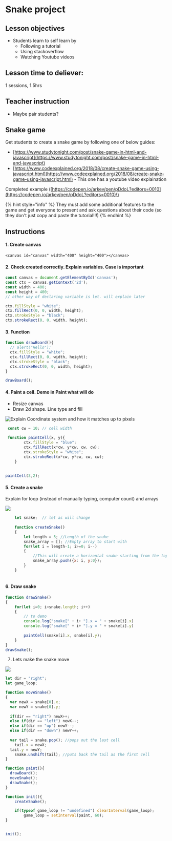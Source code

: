 # Snake project

## Lesson objectives

* Students learn to self learn by
  * Following a tutorial
  * Using stackoverflow
  * Watching Youtube videos

## Lesson time to deliever:

1 sessions, 1.5hrs

## Teacher instruction

* Maybe pair students?

## Snake game

Get students to create a snake game by following one of below guides:

* [https://www.studytonight.com/post/snake-game-in-html-and-javascript](https://www.studytonight.com/post/snake-game-in-html-and-javascript)
* [https://www.codeexplained.org/2018/08/create-snake-game-using-javascript.html](https://www.codeexplained.org/2018/08/create-snake-game-using-javascript.html)  - This one has a youtube video explaination

Completed example \([https://codepen.io/arkev/pen/pDdoL?editors=0010](https://codepen.io/arkev/pen/pDdoL?editors=0010)\)

{% hint style="info" %}
They must add some additional features to the game and get everyone to present and ask questions about their code \(so they don't just copy and paste the tutorial!!!\)
{% endhint %}



## Instructions

#### 1. Create canvas

```markup
<canvas id="canvas" width="400" height="400"></canvas>
```

#### 2. Check created correctly. Explain variables. Case is important

```javascript
const canvas = document.getElementById('canvas');
const ctx = canvas.getContext('2d');
const width = 400;
const height = 400;
// other way of declaring variable is let. will explain later

ctx.fillStyle = "white";
ctx.fillRect(0, 0, width, height);
ctx.strokeStyle = "black";
ctx.strokeRect(0, 0, width, height);
```

#### 3. Function

```javascript
function drawBoard(){
  // alert("Hello");
  ctx.fillStyle = "white";
  ctx.fillRect(0, 0, width, height);
  ctx.strokeStyle = "black";
  ctx.strokeRect(0, 0, width, height);
}

drawBoard();
```

#### 4. Paint a cell. Demo in Paint what will do

* Resize canvas
* Draw 2d shape. Line type and fill

![Explain Coordinate system and how it matches up to pixels](../.gitbook/assets/image%20%2812%29.png)

```javascript
 const cw = 10; // cell width
 
 function paintCell(x, y){
		ctx.fillStyle = "blue";
		ctx.fillRect(x*cw, y*cw, cw, cw);
		ctx.strokeStyle = "white";
		ctx.strokeRect(x*cw, y*cw, cw, cw);
	}
	
	
paintCell(3,2);
```

#### 5. Create a snake

Explain for loop \(instead of manually typing, computer count\) and arrays

![](../.gitbook/assets/image%20%289%29.png)

```javascript
	let snake;  // let as will change
	
	function createSnake()
	{
		let length = 5; //Length of the snake
		snake_array = []; //Empty array to start with
		for(let i = length-1; i>=0; i--)
		{
			//This will create a horizontal snake starting from the top left
			snake_array.push({x: i, y:0});
		}
	}
	
```

#### 6. Draw snake

```javascript
function drawSnake()
{
    for(let i=0; i<snake.length; i++)
    {
        // to demo 
        console.log("snake[" + i+ "].x = " + snake[i].x)
        console.log("snake[" + i+ "].y = " + snake[i].y)
      
        paintCell(snake[i].x, snake[i].y);
    }
}
drawSnake();
```

7. Lets make the snake move

![](../.gitbook/assets/image%20%2811%29.png)

```javascript
let dir = "right";
let game_loop;

function moveSnake()
{ 
  var newX = snake[0].x;
  var newY = snake[0].y;
  
  if(dir == "right") newX++;
  else if(dir == "left") newX--;
  else if(dir == "up") newY--;
  else if(dir == "down") newY++;
  
  var tail = snake.pop(); //pops out the last cell
	tail.x = newX; 
  tail.y = newY;
	snake.unshift(tail); //puts back the tail as the first cell
}

function paint(){
  drawBoard();
  moveSnake();
  drawSnake();
}

function init(){
    createSnake();

  	if(typeof game_loop != "undefined") clearInterval(game_loop);
		game_loop = setInterval(paint, 60);
}


init();
```

